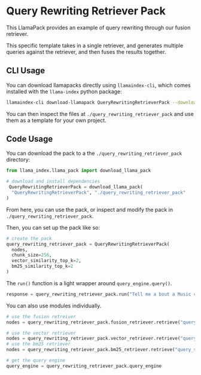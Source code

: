 # Query Rewriting Retriever Pack
This LlamaPack provides an example of query rewriting through our fusion retriever.

This specific template takes in a single retriever, and generates multiple queries against the retriever, and then fuses the results together.

## CLI Usage

You can download llamapacks directly using `llamaindex-cli`, which comes installed with the `llama-index` python package:

```bash
llamaindex-cli download-llamapack QueryRewritingRetrieverPack --download-dir ./query_rewriting_retriever_pack
```

You can then inspect the files at `./query_rewriting_retriever_pack` and use them as a template for your own project.

## Code Usage

You can download the pack to a the `./query_rewriting_retriever_pack` directory:

```python
from llama_index.llama_pack import download_llama_pack

# download and install dependencies
 QueryRewritingRetrieverPack = download_llama_pack(
  "QueryRewritingRetrieverPack", "./query_rewriting_retriever_pack"
)
```

From here, you can use the pack, or inspect and modify the pack in `./query_rewriting_retriever_pack`.

Then, you can set up the pack like so:

```python
# create the pack
query_rewriting_retriever_pack = QueryRewritingRetrieverPack(
  nodes,
  chunk_size=256,
  vector_similarity_top_k=2,
  bm25_similarity_top_k=2
)
```

The `run()` function is a light wrapper around `query_engine.query()`.

```python
response = query_rewriting_retriever_pack.run("Tell me a bout a Music celebritiy.")
```

You can also use modules individually.

```python
# use the fusion retreiver
nodes = query_rewriting_retriever_pack.fusion_retriever.retrieve("query_str")

# use the vector retriever
nodes = query_rewriting_retriever_pack.vector_retriever.retrieve("query_str")
# use the bm25 retriever
nodes = query_rewriting_retriever_pack.bm25_retriever.retrieve("query_str")

# get the query engine
query_engine = query_rewriting_retriever_pack.query_engine
```